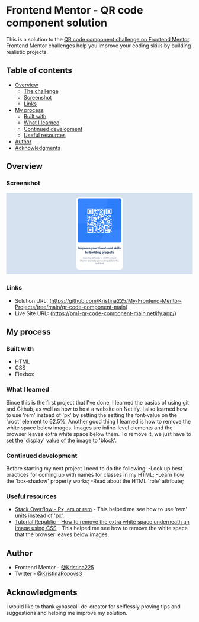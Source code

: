 # Frontend Mentor - QR code component solution

This is a solution to the [QR code component challenge on Frontend Mentor](https://www.frontendmentor.io/challenges/qr-code-component-iux_sIO_H). Frontend Mentor challenges help you improve your coding skills by building realistic projects. 

## Table of contents

- [Overview](#overview)
  - [The challenge](#the-challenge)
  - [Screenshot](#screenshot)
  - [Links](#links)
- [My process](#my-process)
  - [Built with](#built-with)
  - [What I learned](#what-i-learned)
  - [Continued development](#continued-development)
  - [Useful resources](#useful-resources)
- [Author](#author)
- [Acknowledgments](#acknowledgments)


## Overview

### Screenshot

![](./screenshots/screenshot.png)


### Links

- Solution URL: (https://github.com/Kristina225/My-Frontend-Mentor-Projects/tree/main/qr-code-component-main)
- Live Site URL: (https://pm1-qr-code-component-main.netlify.app/)

## My process

### Built with

- HTML
- CSS
- Flexbox

### What I learned

Since this is the first project that I've done, I learned the basics of using git and Github, as well as how to host a website on Netlify.
I also learned how to use 'rem' instead of 'px' by setting the setting the font-value on the ':root' element to 62.5%.
Another good thing I learned is how to remove the white space below images. Images are inline-level elements and the browser leaves extra white space below them. To remove it, we just have to set the 'display' value of the image to 'block'.


### Continued development

Before starting my next project I need to do the following:
  -Look up best practices for coming up with names for classes in my HTML;
  -Learn how the 'box-shadow' property works;
  -Read about the HTML 'role' attribute;

### Useful resources

- [Stack Overflow - Px, em or rem](https://stackoverflow.com/questions/11799236/should-i-use-px-or-rem-value-units-in-my-css) - This helped me see how to use 'rem' units instead of 'px'.
- [Tutorial Republic - How to remove the extra white space underneath an image using CSS](https://www.tutorialrepublic.com/faq/how-to-remove-white-space-under-an-image-using-css.php) - This helped me see how to remove the white space that the browser leaves below images.


## Author

- Frontend Mentor - [@Kristina225](https://www.frontendmentor.io/profile/Kristina225)
- Twitter - [@KristinaPopovs3](https://twitter.com/KristinaPopovs3)

## Acknowledgments

I would like to thank @pascall-de-creator for selflessly proving tips and suggestions and helping me improve my solution.